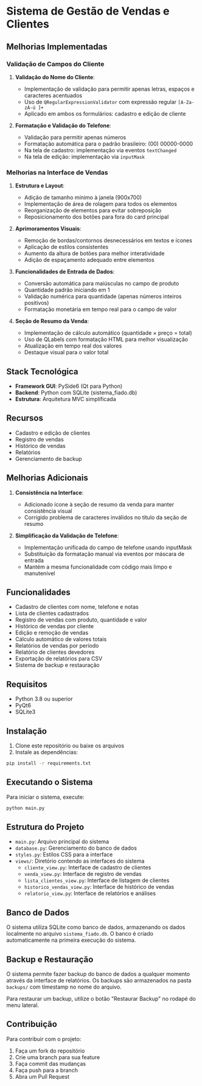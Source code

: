 # Sistema de Gestão de Vendas e Clientes

## Melhorias Implementadas

### Validação de Campos do Cliente
1. **Validação do Nome do Cliente**:
   - Implementação de validação para permitir apenas letras, espaços e caracteres acentuados
   - Uso de `QRegularExpressionValidator` com expressão regular `[A-Za-zÀ-ú ]+`
   - Aplicado em ambos os formulários: cadastro e edição de cliente

2. **Formatação e Validação do Telefone**:
   - Validação para permitir apenas números
   - Formatação automática para o padrão brasileiro: (00) 00000-0000
   - Na tela de cadastro: implementação via eventos `textChanged`
   - Na tela de edição: implementação via `inputMask`

### Melhorias na Interface de Vendas
1. **Estrutura e Layout**:
   - Adição de tamanho mínimo à janela (900x700)
   - Implementação de área de rolagem para todos os elementos
   - Reorganização de elementos para evitar sobreposição
   - Reposicionamento dos botões para fora do card principal

2. **Aprimoramentos Visuais**:
   - Remoção de bordas/contornos desnecessários em textos e ícones
   - Aplicação de estilos consistentes
   - Aumento da altura de botões para melhor interatividade
   - Adição de espaçamento adequado entre elementos

3. **Funcionalidades de Entrada de Dados**:
   - Conversão automática para maiúsculas no campo de produto
   - Quantidade padrão iniciando em 1
   - Validação numérica para quantidade (apenas números inteiros positivos)
   - Formatação monetária em tempo real para o campo de valor

4. **Seção de Resumo da Venda**:
   - Implementação de cálculo automático (quantidade × preço = total)
   - Uso de QLabels com formatação HTML para melhor visualização
   - Atualização em tempo real dos valores
   - Destaque visual para o valor total

## Stack Tecnológica
- **Framework GUI**: PySide6 (Qt para Python)
- **Backend**: Python com SQLite (sistema_fiado.db)
- **Estrutura**: Arquitetura MVC simplificada

## Recursos
- Cadastro e edição de clientes
- Registro de vendas
- Histórico de vendas
- Relatórios
- Gerenciamento de backup

## Melhorias Adicionais
1. **Consistência na Interface**:
   - Adicionado ícone à seção de resumo da venda para manter consistência visual
   - Corrigido problema de caracteres inválidos no título da seção de resumo

2. **Simplificação da Validação de Telefone**:
   - Implementação unificada do campo de telefone usando inputMask
   - Substituição da formatação manual via eventos por máscara de entrada
   - Mantém a mesma funcionalidade com código mais limpo e manutenível

## Funcionalidades

- Cadastro de clientes com nome, telefone e notas
- Lista de clientes cadastrados
- Registro de vendas com produto, quantidade e valor
- Histórico de vendas por cliente
- Edição e remoção de vendas
- Cálculo automático de valores totais
- Relatórios de vendas por período
- Relatório de clientes devedores
- Exportação de relatórios para CSV
- Sistema de backup e restauração

## Requisitos

- Python 3.8 ou superior
- PyQt6
- SQLite3

## Instalação

1. Clone este repositório ou baixe os arquivos
2. Instale as dependências:
```bash
pip install -r requirements.txt
```

## Executando o Sistema

Para iniciar o sistema, execute:
```bash
python main.py
```

## Estrutura do Projeto

- `main.py`: Arquivo principal do sistema
- `database.py`: Gerenciamento do banco de dados
- `styles.py`: Estilos CSS para a interface
- `views/`: Diretório contendo as interfaces do sistema
  - `cliente_view.py`: Interface de cadastro de clientes
  - `venda_view.py`: Interface de registro de vendas
  - `lista_clientes_view.py`: Interface de listagem de clientes
  - `historico_vendas_view.py`: Interface de histórico de vendas
  - `relatorio_view.py`: Interface de relatórios e análises

## Banco de Dados

O sistema utiliza SQLite como banco de dados, armazenando os dados localmente no arquivo `sistema_fiado.db`. O banco é criado automaticamente na primeira execução do sistema.

## Backup e Restauração

O sistema permite fazer backup do banco de dados a qualquer momento através da interface de relatórios. Os backups são armazenados na pasta `backups/` com timestamp no nome do arquivo. 

Para restaurar um backup, utilize o botão "Restaurar Backup" no rodapé do menu lateral.

## Contribuição

Para contribuir com o projeto:
1. Faça um fork do repositório
2. Crie uma branch para sua feature
3. Faça commit das mudanças
4. Faça push para a branch
5. Abra um Pull Request 